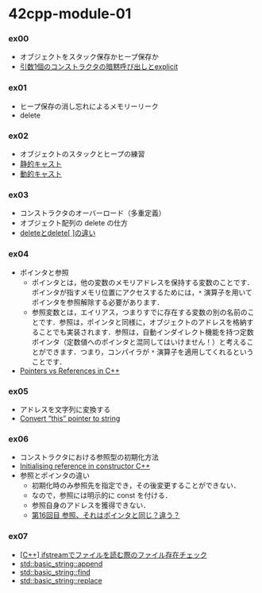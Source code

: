 # 42cpp-module-01
### ex00
- オブジェクトをスタック保存かヒープ保存か
- [引数1個のコンストラクタの暗黙呼び出しとexplicit](http://exlight.net/devel/cpp/explicit.html)

### ex01
- ヒープ保存の消し忘れによるメモリーリーク
- delete

### ex02
- オブジェクトのスタックとヒープの練習
- [静的キャスト](https://docs.oracle.com/cd/E19957-01/805-7887/6j7dsdhg4/index.html)
- [動的キャスト](https://docs.oracle.com/cd/E19957-01/805-7887/6j7dsdhg5/index.html)

### ex03
- コンストラクタのオーバーロード（多重定義）
- オブジェクト配列の delete の仕方
- [deleteとdelete[ ]の違い](https://superactionshootinggame4.hatenablog.com/entry/2018/01/26/135038)

### ex04
- ポインタと参照
    - ポインタとは，他の変数のメモリアドレスを保持する変数のことです．ポインタが指すメモリ位置にアクセスするためには，`*` 演算子を用いてポインタを参照解除する必要があります．
    - 参照変数とは，エイリアス，つまりすでに存在する変数の別の名前のことです．参照は，ポインタと同様に，オブジェクトのアドレスを格納することでも実装されます．参照は，自動インダイレクト機能を持つ定数ポインタ（定数値へのポインタと混同してはいけません！）と考えることができます．つまり，コンパイラが `*` 演算子を適用してくれるということです． 
- [Pointers vs References in C++](https://www.geeksforgeeks.org/pointers-vs-references-cpp/)

### ex05
- アドレスを文字列に変換する
- [Convert “this” pointer to string](https://stackoverflow.com/questions/7850125/convert-this-pointer-to-string)

### ex06
- コンストラクタにおける参照型の初期化方法
- [Initialising reference in constructor C++](https://stackoverflow.com/questions/6576109/initialising-reference-in-constructor-c)
- 参照とポインタの違い
  - 初期化時のみ参照先を指定でき，その後変更することができない．
  - なので，参照には明示的に const を付ける．
  - 参照自身のアドレスを獲得できない．
  - [第16回目 参照、それはポインタと同じ？違う？](https://theolizer.com/cpp-school1/cpp-school1-16/)

### ex07
- [[C++] ifstreamでファイルを読む際のファイル存在チェック](https://qiita.com/yohm/items/91c5180d9c6d427b22d0)
- [std::basic_string::append](https://cpprefjp.github.io/reference/string/basic_string/append.html)
- [std::basic_string::find](https://cpprefjp.github.io/reference/string/basic_string/find.html)
- [std::basic_string::replace](https://cpprefjp.github.io/reference/string/basic_string/replace.htmlf)
